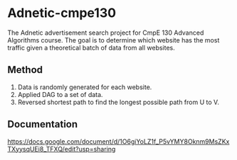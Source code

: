 # Adnetic-cmpe130
The Adnetic advertisement search project for CmpE 130 Advanced Algorithms course. The goal is to determine which website has the most traffic given a theoretical batch of data from all websites. 

## Method
1. Data is randomly generated for each website.
2. Applied DAG to a set of data.
3. Reversed shortest path to find the longest possible path from U to V. 

## Documentation
https://docs.google.com/document/d/1O6giYoLZ1f_P5vYMY8Oknm9MsZKxTXyysqUEi8_TFXQ/edit?usp=sharing
